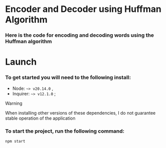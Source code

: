 # Encoder and Decoder using Huffman Algorithm
### Here is the code for encoding and decoding words using the Huffman algorithm
# Launch
### To get started you will need to the following install:
- Node: ```~> v20.14.0``` ,
- Inquirer: ```~> v12.1.0``` ;

> [!WARNING]
> When installing other versions of these dependencies, I do not guarantee stable operation of the application

### To start the project, run the following command:
```sh
npm start
```